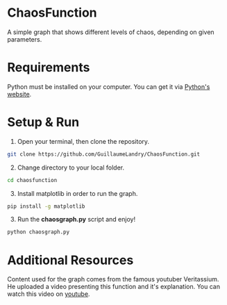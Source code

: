 # ChaosFunction
A simple graph that shows different levels of chaos, depending on given parameters.


# Requirements
Python must be installed on your computer. You can get it via [Python's website](https://www.python.org/).

# Setup & Run

1. Open your terminal, then clone the repository.
```bash
git clone https://github.com/GuillaumeLandry/ChaosFunction.git
```

2. Change directory to your local folder.
```bash
cd chaosfunction
```

3. Install matplotlib in order to run the graph.
```bash
pip install -g matplotlib
```

3. Run the __chaosgraph.py__ script and enjoy!
```bash
python chaosgraph.py
```

# Additional Resources

Content used for the graph comes from the famous youtuber Veritassium. He uploaded a video presenting this function and it's explanation. You can watch this video on [youtube](https://www.youtube.com/watch?v=ovJcsL7vyrk).
